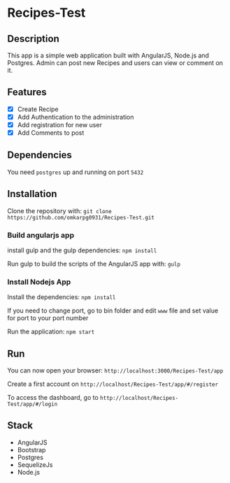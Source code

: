 # Recipes-Test

## Description

This app is a simple web application built with AngularJS, Node.js and Postgres. Admin can post new Recipes and users can view or comment on it.

## Features

- [x] Create Recipe
- [x] Add Authentication to the administration
- [x] Add registration for new user
- [x] Add Comments to post

## Dependencies

You need `postgres` up and running on port `5432`

## Installation

Clone the repository with: `git clone https://github.com/omkarpg0931/Recipes-Test.git`

### Build angularjs app

install gulp and the gulp dependencies: `npm install`

Run gulp to build the scripts of the AngularJS app with: `gulp`

### Install Nodejs App

Install the dependencies: `npm install`

If you need to change port, go to bin folder and edit `www` file and set value for port to your port number

Run the application: `npm start`

## Run

You can now open your browser: `http://localhost:3000/Recipes-Test/app`

Create a first account on `http://localhost/Recipes-Test/app/#/register`

To access the dashboard, go to `http://localhost/Recipes-Test/app/#/login`

## Stack

* AngularJS
* Bootstrap
* Postgres
* SequelizeJs
* Node.js
